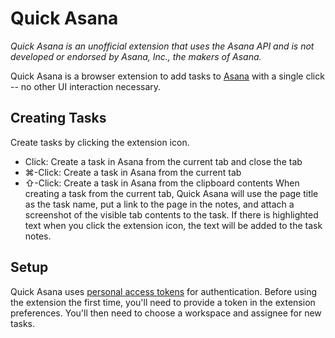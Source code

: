 # Quick Asana

_Quick Asana is an unofficial extension that uses the Asana API and is not developed or endorsed by Asana, Inc., the makers of Asana._

Quick Asana is a browser extension to add tasks to [Asana](https://asana.com/) with a single click -- no other UI interaction necessary.

## Creating Tasks
Create tasks by clicking the extension icon.
* Click: Create a task in Asana from the current tab and close the tab
* ⌘-Click: Create a task in Asana from the current tab
* ⇧-Click: Create a task in Asana from the clipboard contents
When creating a task from the current tab, Quick Asana will use the page title as the task name, put a link to the page in the notes, and attach a screenshot of the visible tab contents to the task. If there is highlighted text when you click the extension icon, the text will be added to the task notes.

## Setup
Quick Asana uses [personal access tokens](https://developers.asana.com/docs/personal-access-token) for authentication. Before using the extension the first time, you'll need to provide a token in the extension preferences. You'll then need to choose a workspace and assignee for new tasks.
